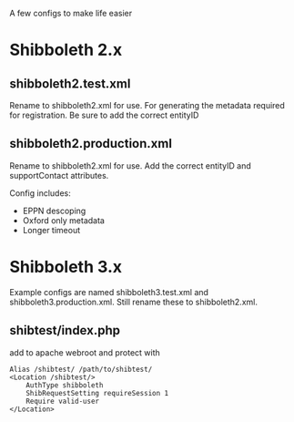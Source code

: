 A few configs to make life easier

# Shibboleth 2.x

## shibboleth2.test.xml

Rename to shibboleth2.xml for use. For generating the metadata required for registration.
Be sure to add the correct entityID


## shibboleth2.production.xml

Rename to shibboleth2.xml for use. Add the correct entityID and supportContact attributes.

Config includes:
 - EPPN descoping
 - Oxford only metadata
 - Longer timeout

# Shibboleth 3.x

Example configs are named shibboleth3.test.xml and shibboleth3.production.xml. Still rename these to shibboleth2.xml. 

## shibtest/index.php

add to apache webroot and protect with

```
Alias /shibtest/ /path/to/shibtest/
<Location /shibtest/>
    AuthType shibboleth
    ShibRequestSetting requireSession 1
    Require valid-user
</Location>
```

